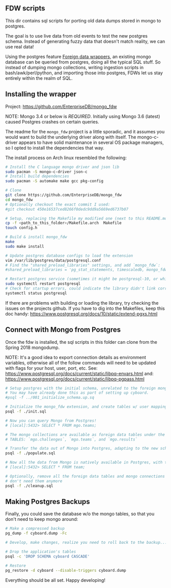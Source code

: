 FDW scripts
-----------

This dir contains sql scripts for porting old data dumps stored in mongo to postgres.

The goal is to use live data from old events to test the new postgres schema.
Instead of generating fuzzy data that doesn't match reality, we can use real data!

Using the postgres feature [Foreign data wrappers](https://www.postgresql.org/docs/10/static/ddl-foreign-data.html),
an existing mongo database can be queried from postgres, doing all the typical SQL stuff.
So instead of dumping mongo collections, writing ingestion scripts in bash/awk/perl/python,
and importing those into postgres, FDWs let us stay entirely within the realm of SQL.

Installing the wrapper
----------------------

Project: https://github.com/EnterpriseDB/mongo_fdw

NOTE: Mongo 3.4 or below is _REQUIRED_. Initially using Mongo 3.6 (latest) caused
      Postgres crashes on certain queries.

The readme for the `mongo_fdw` project is a little sporadic, and it assumes you
would want to build the underlying driver along with itself. The mongo-c-driver
appears to have solid maintenance in several OS package managers, so I opted to
install the dependencies that way.

The install process on Arch linux resembled the following:

```bash
# Install the C language mongo driver and json lib
sudo pacman -S mongo-c-driver json-c
# Install build dependencies
sudo pacman -S automake make gcc pkg-config

# Clone
git clone https://github.com/EnterpriseDB/mongo_fdw
cd mongo_fdw
# Optionally checkout the exact commit I used:
#git checkout 450e16537ced8266f0dedc9dd9a5669ed6737b07

# Setup, replacing the Makefile my modified one (next to this README.md)
cp -f <path_to_this_folder>/Makefile.arch  Makefile
touch config.h

# Build & install mongo_fdw
make
sudo make install

# Update postgres database configs to load the extension
vim /var/lib/postgres/data/postgresql.conf
# Find the "shared_preload_libraries" settings, and add `mongo_fdw`:
#shared_preload_libraries = 'pg_stat_statements, timescaledb, mongo_fdw'

# Restart postgres service (sometimes it might be postgresql-10, or whichever version)
sudo systemctl restart postgresql
# Check for startup errors, could indicate the library didn't link correctly
systemctl status postgresql
```

If there are problems with building or loading the library, try checking the
issues on the projects github. If you have to dig into the Makefiles, keep this
doc handy: https://www.postgresql.org/docs/10/static/extend-pgxs.html

Connect with Mongo from Postgres
--------------------------------

Once the fdw is installed, the sql scripts in this folder can clone from
the Spring 2018 mongodump.

NOTE: It's a good idea to export connection details as environment variables,
      otherwise all of the follow commands will need to be updated with flags
      for your host, user, port, etc.
      See: https://www.postgresql.org/docs/current/static/libpq-envars.html
      and: https://www.postgresql.org/docs/current/static/libpq-pgpass.html

```bash
# Setup postgres with the initial schema, unrelated to the foreign mongo tables.
# You may have already done this as part of setting up cyboard.
#psql -f ../001_initialize_schema.up.sq

# Initialize the mongo_fdw extension, and create tables w/ user mappings
psql -f ./init.sql

# Now you can query Mongo from Postgres!
# [local]:5432> SELECT * FROM mgo.teams;

# The mongo collections are available as foreign data tables under the `mgo` schema.
# TABLES: `mgo.challenges`, `mgo.teams`, and `mgo.results`

# Transfer the data out of Mongo into Postgres, adapting to the new schemas
psql -f ./populate.sql

# Now all the data from Mongo is natively available in Postgres, with typed columns and everything.
# [local]:5432> SELECT * FROM team;

# Optionally, remove all the foreign data tables and mongo connections if you
# don't need them anymore
psql -f ./cleanup.sql
```

Making Postgres Backups
-----------------------

Finally, you could save the database w/o the mongo tables, so that you don't need to keep mongo around:

```bash
# Make a compressed backup
pg_dump -f cyboard.dump -Fc

# Develop, make changes, realize you need to roll back to the backup...

# Drop the application's tables
psql -c 'DROP SCHEMA cyboard CASCADE'

# Restore
pg_restore -d cyboard --disable-triggers cyboard.dump
```


Everything should be all set. Happy developing!

